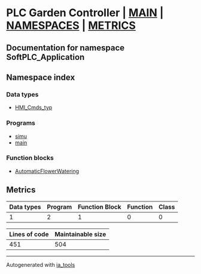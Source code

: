 # PLC Garden Controller | [MAIN] | [NAMESPACES] | [METRICS]  

## Documentation for namespace SoftPLC_Application  

## Namespace index  

### Data types  

- [HMI_Cmds_typ](dt/HMI_Cmds_typ_st.md)  


### Programs  

- [simu](prg/simu_st.md)  
- [main](prg/main_st.md)  


### Function blocks  

- [AutomaticFlowerWatering](fb/AutomaticFlowerWatering_st.md)  




## Metrics  

| Data types | Program | Function Block | Function | Class |
| ---------- | ------- | -------------- | -------- | ----- |
 1 | 2 | 1 | 0 | 0 |

| Lines of code | Maintainable size |
| ------------- | ----------------- |
| 451 | 504 |

 ---
Autogenerated with [ia_tools](https://github.com/tkucic/ia_tools)  

[MAIN]: ../../../index_st.md
[NAMESPACES]: ../nsList_st.md
[METRICS]: ../../metrics_st.md
